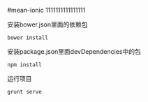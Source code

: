 #mean-ionic 1111111111111111

安装bower.json里面的依赖包
```
bower install
```

安装package.json里面devDependencies中的包
```
npm install
```

运行项目
```
grunt serve
```

 